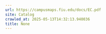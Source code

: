 ```yaml
---
url: https://campusmaps.fiu.edu/docs/EC.pdf
site: Catalog
crawled_at: 2025-05-13T14:32:13.940036
title: None
---
```



